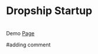<h1>Dropship Startup</h1>
</br>
Demo <a target="_blank" href="https://dropship-app.netlify.com/">Page</a>

#adding comment